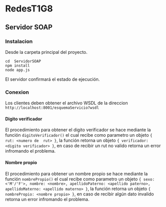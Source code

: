 # RedesT1G8

## Servidor SOAP
### Instalacion
Desde la carpeta principal del proyecto.
```
cd  ServidorSOAP
npm install
node app.js
```
El servidor confirmará el estado de ejecución.
### Conexion
Los clientes deben obtener el archivo WSDL de la direccion `http://localhost:8001/esquemaServicio?wsdl`
#### Digito verificador
El procedimiento para obtener el digito verificador se hace mediante la función `digitoVerificador()` el cual recibe como parametro un objeto `{ rut: <numero de  rut> }`, la función retorna un objeto `{ verificador: <digito verificador> }`, en caso de recibir un rut no valido retorna un error infromando el problema.
#### Nombre propio
El procedimiento para obtener un nombre propio se hace mediante la función `nombrePropio()` el cual recibe como parametro un objeto `{ sexo: <'M'/'F'>, nombre: <nombre>, apellidoPaterno: <apellido paterno>, apellidoMaterno: <apellido materno> }`, la función retorna un objeto `{ nombrePropio: <nombre propio> }`, en caso de recibir algún dato invalido retorna un error infromando el problema.
